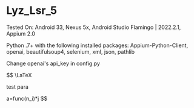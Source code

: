 # Lyz_Lsr_5
Tested On: Android 33, Nexus 5x, Android Studio Flamingo | 2022.2.1, Appium 2.0

Python .7+ with the following installed packages: Appium-Python-Client, openai, beautifulsoup4, selenium, xml, json, pathlib

Change openai's api_key in config.py

$$
\LaTeX

test para

a=func(n_i)*j
$$
